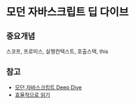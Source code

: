 # 모던 자바스크립트 딥 다이브

## 중요개념

스코프, 프로미스, 실행컨텍스트, 호출스택, this

## 참고

- [모던 자바스크립트 Deep Dive](https://product.kyobobook.co.kr/detail/S000001766445)
- [효율적으로 읽기](https://www.youtube.com/watch?v=RdbVLzAfB44&t=241s&ab_channel=ZeroChoTV)